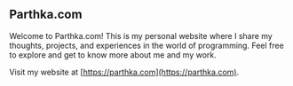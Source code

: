 ## Parthka.com

Welcome to Parthka.com! This is my personal website where I share my thoughts, projects, and experiences in the world of programming. Feel free to explore and get to know more about me and my work.

Visit my website at [https://parthka.com](https://parthka.com).

